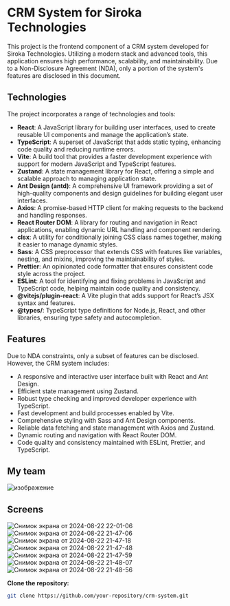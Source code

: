 # CRM System for Siroka Technologies

This project is the frontend component of a CRM system developed for Siroka Technologies. Utilizing a modern stack and advanced tools, this application ensures high performance, scalability, and maintainability. Due to a Non-Disclosure Agreement (NDA), only a portion of the system's features are disclosed in this document.

## Technologies

The project incorporates a range of technologies and tools:

- **React**: A JavaScript library for building user interfaces, used to create reusable UI components and manage the application’s state.
- **TypeScript**: A superset of JavaScript that adds static typing, enhancing code quality and reducing runtime errors.
- **Vite**: A build tool that provides a faster development experience with support for modern JavaScript and TypeScript features.
- **Zustand**: A state management library for React, offering a simple and scalable approach to managing application state.
- **Ant Design (antd)**: A comprehensive UI framework providing a set of high-quality components and design guidelines for building elegant user interfaces.
- **Axios**: A promise-based HTTP client for making requests to the backend and handling responses.
- **React Router DOM**: A library for routing and navigation in React applications, enabling dynamic URL handling and component rendering.
- **clsx**: A utility for conditionally joining CSS class names together, making it easier to manage dynamic styles.
- **Sass**: A CSS preprocessor that extends CSS with features like variables, nesting, and mixins, improving the maintainability of styles.
- **Prettier**: An opinionated code formatter that ensures consistent code style across the project.
- **ESLint**: A tool for identifying and fixing problems in JavaScript and TypeScript code, helping maintain code quality and consistency.
- **@vitejs/plugin-react**: A Vite plugin that adds support for React’s JSX syntax and features.
- **@types/**: TypeScript type definitions for Node.js, React, and other libraries, ensuring type safety and autocompletion.

## Features

Due to NDA constraints, only a subset of features can be disclosed. However, the CRM system includes:

- A responsive and interactive user interface built with React and Ant Design.
- Efficient state management using Zustand.
- Robust type checking and improved developer experience with TypeScript.
- Fast development and build processes enabled by Vite.
- Comprehensive styling with Sass and Ant Design components.
- Reliable data fetching and state management with Axios and Zustand.
- Dynamic routing and navigation with React Router DOM.
- Code quality and consistency maintained with ESLint, Prettier, and TypeScript.

## My team
![изображение](https://github.com/user-attachments/assets/2ad6c599-4396-45e2-be9c-a9b70b367fae)
## Screens
![Снимок экрана от 2024-08-22 22-01-06](https://github.com/user-attachments/assets/f524a5f2-38db-4bb2-8674-a77425b60917)
![Снимок экрана от 2024-08-22 21-47-06](https://github.com/user-attachments/assets/c2101d80-94ac-4650-9013-5462494af33c)
![Снимок экрана от 2024-08-22 21-47-18](https://github.com/user-attachments/assets/a19fc3a7-0785-4a2b-9971-ad66eb8d4f78)
![Снимок экрана от 2024-08-22 21-47-48](https://github.com/user-attachments/assets/ac2f5bc7-3078-4424-9dff-3c013c6f8c55)
![Снимок экрана от 2024-08-22 21-47-59](https://github.com/user-attachments/assets/27768961-3159-4fa4-b877-e6ad2fd6d536)
![Снимок экрана от 2024-08-22 21-48-07](https://github.com/user-attachments/assets/a35d9648-4039-4a4d-9b1e-3956839142b3)
![Снимок экрана от 2024-08-22 21-48-56](https://github.com/user-attachments/assets/a9863dba-a4ba-4998-93bc-ce36adddb912)






**Clone the repository:**
   ```bash
   git clone https://github.com/your-repository/crm-system.git
